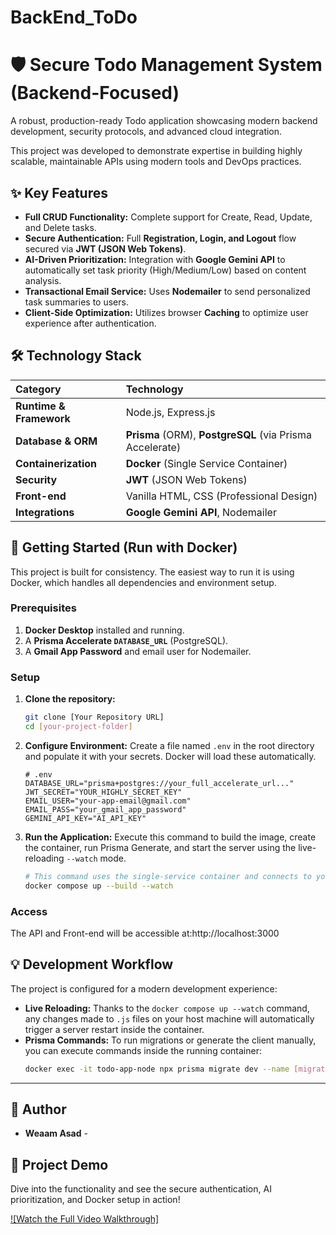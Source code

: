 # BackEnd_ToDo
# 🛡️ Secure Todo Management System (Backend-Focused)

A robust, production-ready Todo application showcasing modern backend development, security protocols, and advanced cloud integration.

This project was developed to demonstrate expertise in building highly scalable, maintainable APIs using modern tools and DevOps practices.

## ✨ Key Features

* **Full CRUD Functionality:** Complete support for Create, Read, Update, and Delete tasks.
* **Secure Authentication:** Full **Registration, Login, and Logout** flow secured via **JWT (JSON Web Tokens)**.
* **AI-Driven Prioritization:** Integration with **Google Gemini API** to automatically set task priority (High/Medium/Low) based on content analysis.
* **Transactional Email Service:** Uses **Nodemailer** to send personalized task summaries to users.
* **Client-Side Optimization:** Utilizes browser **Caching** to optimize user experience after authentication.

## 🛠️ Technology Stack

| Category | Technology |
| :--- | :--- |
| **Runtime & Framework** | Node.js, Express.js |
| **Database & ORM** | **Prisma** (ORM), **PostgreSQL** (via Prisma Accelerate) |
| **Containerization** | **Docker** (Single Service Container) |
| **Security** | **JWT** (JSON Web Tokens) |
| **Front-end** | Vanilla HTML, CSS (Professional Design) |
| **Integrations** | **Google Gemini API**, Nodemailer |

## 🚀 Getting Started (Run with Docker)

This project is built for consistency. The easiest way to run it is using Docker, which handles all dependencies and environment setup.

### Prerequisites

1.  **Docker Desktop** installed and running.
2.  A **Prisma Accelerate `DATABASE_URL`** (PostgreSQL).
3.  A **Gmail App Password** and email user for Nodemailer.

### Setup

1.  **Clone the repository:**
    ```bash
    git clone [Your Repository URL]
    cd [your-project-folder]
    ```

2.  **Configure Environment:**
    Create a file named `.env` in the root directory and populate it with your secrets. Docker will load these automatically.

    ```env
    # .env
    DATABASE_URL="prisma+postgres://your_full_accelerate_url..." 
    JWT_SECRET="YOUR_HIGHLY_SECRET_KEY"
    EMAIL_USER="your-app-email@gmail.com"
    EMAIL_PASS="your_gmail_app_password"
    GEMINI_API_KEY="AI_API_KEY"
    ```

3.  **Run the Application:**
    Execute this command to build the image, create the container, run Prisma Generate, and start the server using the live-reloading `--watch` mode.

    ```bash
    # This command uses the single-service container and connects to your cloud DB.
    docker compose up --build --watch
    ```

### Access

The API and Front-end will be accessible at:http://localhost:3000

## 💡 Development Workflow

The project is configured for a modern development experience:

* **Live Reloading:** Thanks to the `docker compose up --watch` command, any changes made to `.js` files on your host machine will automatically trigger a server restart inside the container.
* **Prisma Commands:** To run migrations or generate the client manually, you can execute commands inside the running container:
    ```bash
    docker exec -it todo-app-node npx prisma migrate dev --name [migration_name]
    ```

---

## 👤 Author

* **Weaam Asad** -

## 🎥 Project Demo

Dive into the functionality and see the secure authentication, AI prioritization, and Docker setup in action!

[![Watch the Full Video Walkthrough]](https://github.com/weaamasad9/BackEnd_ToDo/blob/main/backend.mp4)
